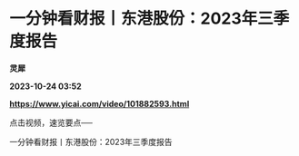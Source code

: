 # 一分钟看财报丨东港股份：2023年三季度报告
**灵犀**

**2023-10-24 03:52**

**https://www.yicai.com/video/101882593.html**

点击视频，速览要点──

一分钟看财报丨东港股份：2023年三季度报告